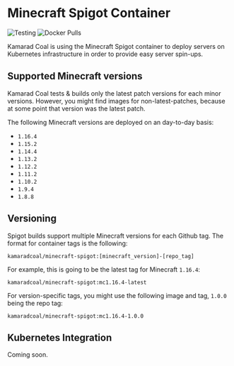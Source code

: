 Minecraft Spigot Container
==========================

![Testing](https://github.com/kamarad-coal/minecraft-spigot/workflows/Testing/badge.svg?branch=master)
![Docker Pulls](https://img.shields.io/docker/pulls/kamaradcoal/minecraft-spigot)

Kamarad Coal is using the Minecraft Spigot container to deploy servers on Kubernetes infrastructure in order to provide easy server spin-ups.

## Supported Minecraft versions

Kamarad Coal tests & builds only the latest patch versions for each minor versions. However, you might find images for non-latest-patches, because at some point that version was the latest patch.

The following Minecraft versions are deployed on an day-to-day basis:

- `1.16.4`
- `1.15.2`
- `1.14.4`
- `1.13.2`
- `1.12.2`
- `1.11.2`
- `1.10.2`
- `1.9.4`
- `1.8.8`

## Versioning

Spigot builds support multiple Minecraft versions for each Github tag. The format for container tags is the following:

```
kamaradcoal/minecraft-spigot:[minecraft_version]-[repo_tag]
```

For example, this is going to be the latest tag for Minecraft `1.16.4`:

```
kamaradcoal/minecraft-spigot:mc1.16.4-latest
```

For version-specific tags, you might use the following image and tag, `1.0.0` being the repo tag:

```
kamaradcoal/minecraft-spigot:mc1.16.4-1.0.0
```

## Kubernetes Integration

Coming soon.
